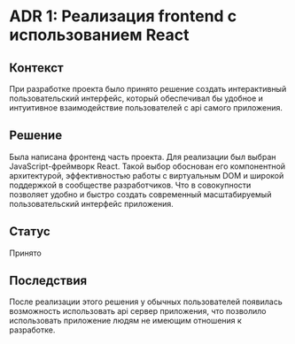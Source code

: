 # ADR 1: Реализация frontend с использованием React

## Контекст

При разработке проекта было принято решение создать интерактивный пользовательский интерфейс, который обеспечивал бы удобное и интуитивное взаимодействие пользователей с api самого приложения.

## Решение

Была написана фронтенд часть проекта. Для реализации был выбран JavaScript-фреймворк React. Такой выбор обоснован его компонентной архитектурой, эффективностью работы с виртуальным DOM и широкой поддержкой в сообществе разработчиков. Что в совокупности позволяет удобно и быстро создать современный масштабируемый пользовательский интерфейс приложения.

## Статус

Принято

## Последствия

После реализации этого решения у обычных пользователей появилась возможность использовать api сервер приложения, что позволило использовать приложение людям не имеющим отношения к разработке.
